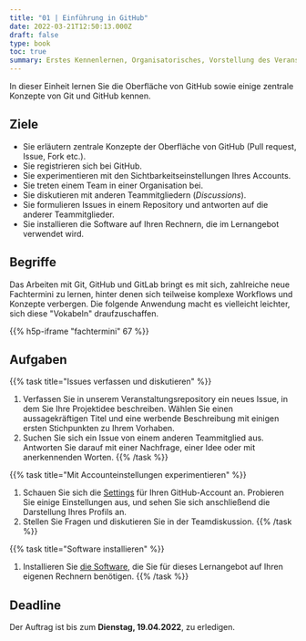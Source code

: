 ```yaml
---
title: "01 | Einführung in GitHub"
date: 2022-03-21T12:50:13.000Z
draft: false
type: book
toc: true
summary: Erstes Kennenlernen, Organisatorisches, Vorstellung des Veranstaltungskonzepts, Onboarding GitHub, gemeinsames Explorieren, Arbeitsauftrag
---
```


In dieser Einheit lernen Sie die Oberfläche von GitHub sowie einige zentrale Konzepte von Git und GitHub kennen.

## Ziele

- Sie erläutern zentrale Konzepte der Oberfläche von GitHub (Pull request, Issue, Fork etc.).
- Sie registrieren sich bei GitHub.
- Sie experimentieren mit den Sichtbarkeitseinstellungen Ihres Accounts.
- Sie treten einem Team in einer Organisation bei.
- Sie diskutieren mit anderen Teammitgliedern (*Discussions*).
- Sie formulieren Issues in einem Repository und antworten auf die anderer Teammitglieder.
- Sie installieren die Software auf Ihren Rechnern, die im Lernangebot verwendet wird.

## Begriffe 

Das Arbeiten mit Git, GitHub und GitLab bringt es mit sich, zahlreiche neue Fachtermini zu lernen, hinter denen sich teilweise komplexe Workflows und Konzepte verbergen. Die folgende Anwendung macht es vielleicht leichter, sich diese "Vokabeln" draufzuschaffen.

{{% h5p-iframe "fachtermini" 67 %}}

## Aufgaben

{{% task title="Issues verfassen und diskutieren" %}}
1. Verfassen Sie in unserem Veranstaltungsrepository ein neues Issue, in dem Sie Ihre Projektidee beschreiben. Wählen Sie einen aussagekräftigen Titel und eine werbende Beschreibung mit einigen ersten Stichpunkten zu Ihrem Vorhaben.
2. Suchen Sie sich ein Issue von einem anderen Teammitglied aus. Antworten Sie darauf mit einer Nachfrage, einer Idee oder mit anerkennenden Worten.
{{% /task %}}

{{% task title="Mit Accounteinstellungen experimentieren" %}}
1. Schauen Sie sich die [Settings](https://github.com/settings/profile) für Ihren GitHub-Account an. Probieren Sie einige Einstellungen aus, und sehen Sie sich anschließend die Darstellung Ihres Profils an.
2. Stellen Sie Fragen und diskutieren Sie in der Teamdiskussion.
{{% /task %}}

{{% task title="Software installieren" %}}
1. Installieren Sie [die Software](../../voraussetzungen/software/), die Sie für dieses Lernangebot auf Ihren eigenen Rechnern benötigen.
{{% /task %}}

## Deadline

Der Auftrag ist bis zum **Dienstag, 19.04.2022**, zu erledigen.